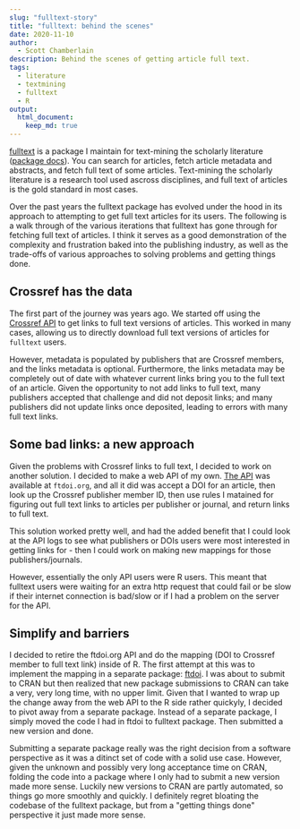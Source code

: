 ```yaml
---
slug: "fulltext-story"
title: "fulltext: behind the scenes"
date: 2020-11-10
author:
  - Scott Chamberlain
description: Behind the scenes of getting article full text.
tags:
  - literature
  - textmining
  - fulltext
  - R
output: 
  html_document:
    keep_md: true
---
```


[fulltext][] is a package I maintain for text-mining the scholarly literature ([package docs][ftdocs]). You can search for articles, fetch article metadata and abstracts, and fetch full text of some articles. Text-mining the scholarly literature is a research tool used ascross disciplines, and full text of articles is the gold standard in most cases. 

Over the past years the fulltext package has evolved under the hood in its approach to attempting to get full text articles for its users. The following is a walk through of the various iterations that fulltext has gone through for fetching full text of articles. I think it serves as a good demonstration of the complexity and frustration baked into the publishing industry, as well as the trade-offs of various approaches to solving problems and getting things done.

## Crossref has the data

The first part of the journey was years ago. We started off using the [Crossref API][crapi] to get links to full text versions of articles. This worked in many cases, allowing us to directly download full text versions of articles for `fulltext` users. 

However, metadata is populated by publishers that are Crossref members, and the links metadata is optional. Furthermore, the links metadata may be completely out of date with whatever current links bring you to the full text of an article. Given the opportunity to not add links to full text, many publishers accepted that challenge and did not deposit links; and many publishers did not update links once deposited, leading to errors with many full text links.

## Some bad links: a new approach

Given the problems with Crossref links to full text, I decided to work on another solution. I decided to make a web API of my own. [The API][ftdoiapi] was available at `ftdoi.org`, and all it did was accept a DOI for an article, then look up the Crossref publisher member ID, then use rules I matained for figuring out full text links to articles per publisher or journal, and return links to full text. 

This solution worked pretty well, and had the added benefit that I could look at the API logs to see what publishers or DOIs users were most interested in getting links for - then I could work on making new mappings for those publishers/journals.

However, essentially the only API users were R users. This meant that fulltext users were waiting for an extra http request that could fail or be slow if their internet connection is bad/slow or if I had a problem on the server for the API.

## Simplify and barriers

I decided to retire the ftdoi.org API and do the mapping (DOI to Crossref member to full text link) inside of R. The first attempt at this was to implement the mapping in a separate package: [ftdoi][ftdoipkg]. I was about to submit to CRAN but then realized that new package submissions to CRAN can take a very, very long time, with no upper limit. Given that I wanted to wrap up the change away from the web API to the R side rather quickyly, I decided to pivot away from a separate package. Instead of a separate package, I simply moved the code I had in ftdoi to fulltext package. Then submitted a new version and done.

Submitting a separate package really was the right decision from a software perspective as it was a ditinct set of code with a solid use case. However, given the unknown and possibly very long acceptance time on CRAN, folding the code into a package where I only had to submit a new version made more sense. Luckily new versions to CRAN are partly automated, so things go more smoothly and quickly. I definitely regret bloating the codebase of the fulltext package, but from a "getting things done" perspective it just made more sense.




[fulltext]: https://github.com/ropensci/fulltext/
[ftdocs]: https://docs.ropensci.org/fulltext/
[crapi]: https://github.com/CrossRef/rest-api-doc
[ftdoiapi]: https://github.com/sckott/pubpatternsapi
[ftdoipkg]: https://github.com/sckott/ftdoi
